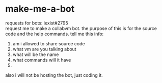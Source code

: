 # make-me-a-bot
requests for bots: iexist#2795<br>
request me to make a collabvm bot. the purpose of this is for the source code and the help commands. tell me this info:
1. am i allowed to share source code
2. what vm are you talking about
3. what will be the name
4. what commands will it have
5. 
also i will not be hosting the bot, just coding it.
